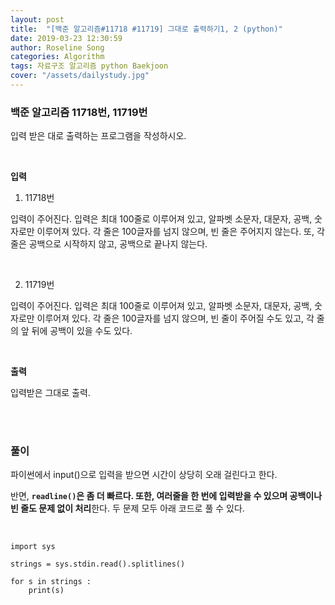 ```yaml
---
layout: post
title:  "[백준 알고리즘#11718 #11719] 그대로 출력하기1, 2 (python)"
date: 2019-03-23 12:30:59
author: Roseline Song
categories: Algorithm
tags: 자료구조 알고리즘 python Baekjoon
cover: "/assets/dailystudy.jpg"
---
```


### 백준 알고리즘 11718번, 11719번

입력 받은 대로 출력하는 프로그램을 작성하시오.

<br>

**입력**

1. 11718번 

입력이 주어진다. 입력은 최대 100줄로 이루어져 있고, 알파벳 소문자, 대문자, 공백, 숫자로만 이루어져 있다. 각 줄은 100글자를 넘지 않으며, 빈 줄은 주어지지 않는다. 또, 각 줄은 공백으로 시작하지 않고, 공백으로 끝나지 않는다.

<br>

2. 11719번

입력이 주어진다. 입력은 최대 100줄로 이루어져 있고, 알파벳 소문자, 대문자, 공백, 숫자로만 이루어져 있다. 각 줄은 100글자를 넘지 않으며, 빈 줄이 주어질 수도 있고, 각 줄의 앞 뒤에 공백이 있을 수도 있다.

<br>

**출력**

입력받은 그대로 출력.

<br>
<br>


### 풀이 

파이썬에서 input()으로 입력을 받으면 시간이 상당히 오래 걸린다고 한다. 

반면, **`readline()`은 좀 더 빠르다. 또한, 여러줄을 한 번에 입력받을 수 있으며 공백이나 빈 줄도 문제 없이 처리**한다. 두 문제 모두 아래 코드로 풀 수 있다. 

<br>

```
import sys

strings = sys.stdin.read().splitlines() 

for s in strings : 
    print(s)
```

<br>
<br>
